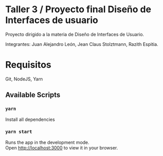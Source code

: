 # Taller 3 / Proyecto final Diseño de Interfaces de usuario
Proyecto dirigido a la materia de Diseño de Interfaces de Usuario.

Integrantes: Juan Alejandro León, Jean Claus Stolztmann, Razith Espitia.

# Requisitos

Git, NodeJS, Yarn

## Available Scripts

### `yarn`
Install all dependencies

### `yarn start`

Runs the app in the development mode.\
Open [http://localhost:3000](http://localhost:3000) to view it in your browser.
